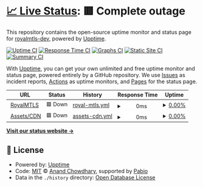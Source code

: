 # [📈 Live Status](https://status.royalmtls.com): <!--live status--> **🟥 Complete outage**

This repository contains the open-source uptime monitor and status page for [royalmtls-dev](https://status.royalmtls.com), powered by [Upptime](https://github.com/upptime/upptime).

[![Uptime CI](https://github.com/royalmtls-dev/status-page/workflows/Uptime%20CI/badge.svg)](https://github.com/royalmtls-dev/status-page/actions?query=workflow%3A%22Uptime+CI%22)
[![Response Time CI](https://github.com/royalmtls-dev/status-page/workflows/Response%20Time%20CI/badge.svg)](https://github.com/royalmtls-dev/status-page/actions?query=workflow%3A%22Response+Time+CI%22)
[![Graphs CI](https://github.com/royalmtls-dev/status-page/workflows/Graphs%20CI/badge.svg)](https://github.com/royalmtls-dev/status-page/actions?query=workflow%3A%22Graphs+CI%22)
[![Static Site CI](https://github.com/royalmtls-dev/status-page/workflows/Static%20Site%20CI/badge.svg)](https://github.com/royalmtls-dev/status-page/actions?query=workflow%3A%22Static+Site+CI%22)
[![Summary CI](https://github.com/royalmtls-dev/status-page/workflows/Summary%20CI/badge.svg)](https://github.com/royalmtls-dev/status-page/actions?query=workflow%3A%22Summary+CI%22)

With [Upptime](https://upptime.js.org), you can get your own unlimited and free uptime monitor and status page, powered entirely by a GitHub repository. We use [Issues](https://github.com/royalmtls-dev/status-page/issues) as incident reports, [Actions](https://github.com/royalmtls-dev/status-page/actions) as uptime monitors, and [Pages](https://status.royalmtls.com) for the status page.

<!--start: status pages-->
<!-- This summary is generated by Upptime (https://github.com/upptime/upptime) -->
<!-- Do not edit this manually, your changes will be overwritten -->
<!-- prettier-ignore -->
| URL | Status | History | Response Time | Uptime |
| --- | ------ | ------- | ------------- | ------ |
| <img alt="" src="https://www.royalmtls.com/icon.png" height="13"> [RoyalMTLS](https://www.royalmtls.com/) | 🟥 Down | [royal-mtls.yml](https://github.com/royalmtls-dev/status-page/commits/HEAD/history/royal-mtls.yml) | <details><summary><img alt="Response time graph" src="./graphs/royal-mtls/response-time-week.png" height="20"> 0ms</summary><br><a href="https://status.royalmtls.com/history/royal-mtls"><img alt="Response time 681" src="https://img.shields.io/endpoint?url=https%3A%2F%2Fraw.githubusercontent.com%2Froyalmtls-dev%2Fstatus-page%2FHEAD%2Fapi%2Froyal-mtls%2Fresponse-time.json"></a><br><a href="https://status.royalmtls.com/history/royal-mtls"><img alt="24-hour response time 0" src="https://img.shields.io/endpoint?url=https%3A%2F%2Fraw.githubusercontent.com%2Froyalmtls-dev%2Fstatus-page%2FHEAD%2Fapi%2Froyal-mtls%2Fresponse-time-day.json"></a><br><a href="https://status.royalmtls.com/history/royal-mtls"><img alt="7-day response time 0" src="https://img.shields.io/endpoint?url=https%3A%2F%2Fraw.githubusercontent.com%2Froyalmtls-dev%2Fstatus-page%2FHEAD%2Fapi%2Froyal-mtls%2Fresponse-time-week.json"></a><br><a href="https://status.royalmtls.com/history/royal-mtls"><img alt="30-day response time 0" src="https://img.shields.io/endpoint?url=https%3A%2F%2Fraw.githubusercontent.com%2Froyalmtls-dev%2Fstatus-page%2FHEAD%2Fapi%2Froyal-mtls%2Fresponse-time-month.json"></a><br><a href="https://status.royalmtls.com/history/royal-mtls"><img alt="1-year response time 681" src="https://img.shields.io/endpoint?url=https%3A%2F%2Fraw.githubusercontent.com%2Froyalmtls-dev%2Fstatus-page%2FHEAD%2Fapi%2Froyal-mtls%2Fresponse-time-year.json"></a></details> | <details><summary><a href="https://status.royalmtls.com/history/royal-mtls">0.00%</a></summary><a href="https://status.royalmtls.com/history/royal-mtls"><img alt="All-time uptime 37.09%" src="https://img.shields.io/endpoint?url=https%3A%2F%2Fraw.githubusercontent.com%2Froyalmtls-dev%2Fstatus-page%2FHEAD%2Fapi%2Froyal-mtls%2Fuptime.json"></a><br><a href="https://status.royalmtls.com/history/royal-mtls"><img alt="24-hour uptime 0.00%" src="https://img.shields.io/endpoint?url=https%3A%2F%2Fraw.githubusercontent.com%2Froyalmtls-dev%2Fstatus-page%2FHEAD%2Fapi%2Froyal-mtls%2Fuptime-day.json"></a><br><a href="https://status.royalmtls.com/history/royal-mtls"><img alt="7-day uptime 0.00%" src="https://img.shields.io/endpoint?url=https%3A%2F%2Fraw.githubusercontent.com%2Froyalmtls-dev%2Fstatus-page%2FHEAD%2Fapi%2Froyal-mtls%2Fuptime-week.json"></a><br><a href="https://status.royalmtls.com/history/royal-mtls"><img alt="30-day uptime 0.00%" src="https://img.shields.io/endpoint?url=https%3A%2F%2Fraw.githubusercontent.com%2Froyalmtls-dev%2Fstatus-page%2FHEAD%2Fapi%2Froyal-mtls%2Fuptime-month.json"></a><br><a href="https://status.royalmtls.com/history/royal-mtls"><img alt="1-year uptime 37.09%" src="https://img.shields.io/endpoint?url=https%3A%2F%2Fraw.githubusercontent.com%2Froyalmtls-dev%2Fstatus-page%2FHEAD%2Fapi%2Froyal-mtls%2Fuptime-year.json"></a></details>
| <img alt="" src="https://icons.duckduckgo.com/ip3/cdn.royalmtls.com.ico" height="13"> [Assets/CDN](https://cdn.royalmtls.com/images/logo.png) | 🟥 Down | [assets-cdn.yml](https://github.com/royalmtls-dev/status-page/commits/HEAD/history/assets-cdn.yml) | <details><summary><img alt="Response time graph" src="./graphs/assets-cdn/response-time-week.png" height="20"> 0ms</summary><br><a href="https://status.royalmtls.com/history/assets-cdn"><img alt="Response time 387" src="https://img.shields.io/endpoint?url=https%3A%2F%2Fraw.githubusercontent.com%2Froyalmtls-dev%2Fstatus-page%2FHEAD%2Fapi%2Fassets-cdn%2Fresponse-time.json"></a><br><a href="https://status.royalmtls.com/history/assets-cdn"><img alt="24-hour response time 0" src="https://img.shields.io/endpoint?url=https%3A%2F%2Fraw.githubusercontent.com%2Froyalmtls-dev%2Fstatus-page%2FHEAD%2Fapi%2Fassets-cdn%2Fresponse-time-day.json"></a><br><a href="https://status.royalmtls.com/history/assets-cdn"><img alt="7-day response time 0" src="https://img.shields.io/endpoint?url=https%3A%2F%2Fraw.githubusercontent.com%2Froyalmtls-dev%2Fstatus-page%2FHEAD%2Fapi%2Fassets-cdn%2Fresponse-time-week.json"></a><br><a href="https://status.royalmtls.com/history/assets-cdn"><img alt="30-day response time 0" src="https://img.shields.io/endpoint?url=https%3A%2F%2Fraw.githubusercontent.com%2Froyalmtls-dev%2Fstatus-page%2FHEAD%2Fapi%2Fassets-cdn%2Fresponse-time-month.json"></a><br><a href="https://status.royalmtls.com/history/assets-cdn"><img alt="1-year response time 387" src="https://img.shields.io/endpoint?url=https%3A%2F%2Fraw.githubusercontent.com%2Froyalmtls-dev%2Fstatus-page%2FHEAD%2Fapi%2Fassets-cdn%2Fresponse-time-year.json"></a></details> | <details><summary><a href="https://status.royalmtls.com/history/assets-cdn">0.00%</a></summary><a href="https://status.royalmtls.com/history/assets-cdn"><img alt="All-time uptime 17.65%" src="https://img.shields.io/endpoint?url=https%3A%2F%2Fraw.githubusercontent.com%2Froyalmtls-dev%2Fstatus-page%2FHEAD%2Fapi%2Fassets-cdn%2Fuptime.json"></a><br><a href="https://status.royalmtls.com/history/assets-cdn"><img alt="24-hour uptime 0.00%" src="https://img.shields.io/endpoint?url=https%3A%2F%2Fraw.githubusercontent.com%2Froyalmtls-dev%2Fstatus-page%2FHEAD%2Fapi%2Fassets-cdn%2Fuptime-day.json"></a><br><a href="https://status.royalmtls.com/history/assets-cdn"><img alt="7-day uptime 0.00%" src="https://img.shields.io/endpoint?url=https%3A%2F%2Fraw.githubusercontent.com%2Froyalmtls-dev%2Fstatus-page%2FHEAD%2Fapi%2Fassets-cdn%2Fuptime-week.json"></a><br><a href="https://status.royalmtls.com/history/assets-cdn"><img alt="30-day uptime 0.00%" src="https://img.shields.io/endpoint?url=https%3A%2F%2Fraw.githubusercontent.com%2Froyalmtls-dev%2Fstatus-page%2FHEAD%2Fapi%2Fassets-cdn%2Fuptime-month.json"></a><br><a href="https://status.royalmtls.com/history/assets-cdn"><img alt="1-year uptime 17.65%" src="https://img.shields.io/endpoint?url=https%3A%2F%2Fraw.githubusercontent.com%2Froyalmtls-dev%2Fstatus-page%2FHEAD%2Fapi%2Fassets-cdn%2Fuptime-year.json"></a></details>

<!--end: status pages-->

[**Visit our status website →**](https://status.royalmtls.com)

## 📄 License

- Powered by: [Upptime](https://github.com/upptime/upptime)
- Code: [MIT](./LICENSE) © [Anand Chowdhary](https://anandchowdhary.com), supported by [Pabio](https://pabio.com)
- Data in the `./history` directory: [Open Database License](https://opendatacommons.org/licenses/odbl/1-0/)
